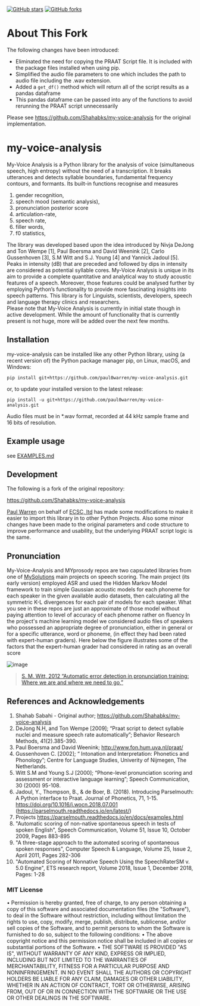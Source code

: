 [![GitHub stars](https://img.shields.io/github/stars/paul0warren/my-voice-analysis?style=flat-square)](https://github.com/paul0warren/my-voice-analysis/stargazers)
[![GitHub forks](https://img.shields.io/github/forks/paul0warren/my-voice-analysis?style=flat-square&color=blueviolet)](https://github.com/paul0warren/my-voice-analysis/network/members)

# About This Fork

The following changes have been introduced:
- Eliminated the need for copying the PRAAT Script file.  It is
included with the package files installed when using pip.
- Simplified the audio file parameters to one which includes the path to audio file including the .wav extension.
- Added a `get_df()` method which will return all of the script results as a pandas dataframe
- This pandas dataframe can be passed into any of the functions to avoid rerunning the PRAAT script unnecessarily

Please see https://github.com/Shahabks/my-voice-analysis for the original
implementation.

# my-voice-analysis

My-Voice Analysis is a Python library for the analysis of voice (simultaneous speech, high entropy) without the need of a transcription. It breaks utterances and detects syllable boundaries, fundamental frequency contours, and formants. Its built-in functions recognise and measures 

1.	gender recognition, 
2.	speech mood (semantic analysis), 
3.	pronunciation posterior score 
4.	articulation-rate, 
5.	speech rate,
6.	filler words, 
7.	f0 statistics, 

The library was developed based upon the idea introduced by Nivja DeJong and Ton Wempe [1], Paul Boersma and David Weenink [2], Carlo Gussenhoven [3], S.M Witt and S.J. Young [4] and Yannick Jadoul [5]. Peaks in intensity (dB) that are preceded and followed by dips in intensity are considered as potential syllable cores. 
My-Voice Analysis is unique in its aim to provide a complete quantitative and analytical way to study acoustic features of a speech. Moreover, those features could be analysed further by employing Python’s functionality to provide more fascinating insights into speech patterns. 
This library is for Linguists, scientists, developers, speech and language therapy clinics and researchers.   
Please note that My-Voice Analysis is currently in initial state though in active development. While the amount of functionality that is currently present is not huge, more will be added over the next few months.

## Installation

my-voice-analysis can be installed like any other Python library, using (a recent version of) the Python package manager pip, on Linux, macOS, and Windows:

```pip install git+https://github.com/paul0warren/my-voice-analysis.git```

or, to update your installed version to the latest release:

```pip install -u git+https://github.com/paul0warren/my-voice-analysis.git```

Audio files must be in *.wav format, recorded at 44 kHz sample frame and 16 bits of resolution.  

## Example usage

see [EXAMPLES.md](EXAMPLES.md)

## Development

The following is a fork of the original repository:

https://github.com/Shahabks/my-voice-analysis

[Paul Warren](https://github.com/paul0warren) on behalf of 
[ECSC, ltd](https://github.com/ecscstatsconsulting) has made 
some modifications to make it easier to import this library 
in to other Python Projects. Also some minor changes have 
been made to the original parameters and code structure to 
improve performance and usability, but the underlying PRAAT 
script logic is the same.

## Pronunciation
My-Voice-Analysis and MYprosody repos are two capsulated libraries from one of [MySolutions](https://github.com/Shahabks) main projects on speech scoring. The main project (its early version) employed ASR and used the Hidden Markov Model framework to train simple Gaussian acoustic models for each phoneme for each speaker in the given available audio datasets, then calculating all the symmetric K-L divergences for each pair of models for each speaker. What you see in these repos are just an approximate of those model without paying attention to level of accuracy of each phenome rather on fluency 
In the project's machine learning model we considered audio files of speakers who possessed an appropriate degree of pronunciation, either in general or for a specific utterance, word or phoneme, (in effect they had been rated with expert-human graders). Here below the figure illustrates some of the factors that the expert-human grader had considered in rating as an overall score

![image](https://user-images.githubusercontent.com/27753966/98312800-cf583a80-2015-11eb-9ecb-99658ecabdbb.png)

> [S. M. Witt, 2012 “Automatic error detection in pronunciation training: Where we are and where we need to go,” ](https://www.researchgate.net/publication/250306074_Automatic_Error_Detection_in_Pronunciation_Training_Where_we_are_and_where_we_need_to_go)

## References and Acknowledgements

1. Shahab Sabahi - Original author; https://github.com/Shahabks/my-voice-analysis
2. DeJong N.H, and Ton Wempe [2009]; “Praat script to detect syllable nuclei and measure speech rate automatically”; Behavior Research Methods, 41(2).385-390.
3.  Paul Boersma and David Weenink;  http://www.fon.hum.uva.nl/praat/
4. Gussenhoven C. [2002]; “ Intonation and Interpretation: Phonetics and Phonology”; Centre for Language Studies, Univerity of Nijmegen, The Netherlands.  
5. Witt S.M and Young S.J [2000]; “Phone-level pronunciation scoring and assessment or interactive language learning”; Speech Communication, 30 (2000) 95-108.
6. Jadoul, Y., Thompson, B., & de Boer, B. (2018). Introducing Parselmouth: A Python interface to Praat. Journal of Phonetics,
   71, 1-15. https://doi.org/10.1016/j.wocn.2018.07.001 (https://parselmouth.readthedocs.io/en/latest/)
7. Projects https://parselmouth.readthedocs.io/en/docs/examples.html
8. "Automatic scoring of non-native spontaneous speech in tests of spoken English", Speech Communication, Volume 51, Issue 10, October 2009, Pages 883-895
9. "A three-stage approach to the automated scoring of spontaneous spoken responses", Computer Speech & Language, Volume 25, Issue 2, April 2011, Pages 282-306
10. "Automated Scoring of Nonnative Speech Using the SpeechRaterSM v. 5.0 Engine", ETS research report, Volume 2018, Issue 1, December 2018, Pages: 1-28

 ### MIT License
                                                       
•	Permission is hereby granted, free of charge, to any person obtaining a copy of this software and associated documentation files (the "Software"), to deal in the Software without restriction, including without limitation the rights to use, copy, modify, merge, publish, distribute, sublicense, and/or sell copies of the Software, and to permit persons to whom the Software is furnished to do so, subject to the following conditions:
•	The above copyright notice and this permission notice shall be included in all copies or substantial portions of the Software.
•	THE SOFTWARE IS PROVIDED "AS IS", WITHOUT WARRANTY OF ANY KIND, EXPRESS OR IMPLIED, INCLUDING BUT NOT LIMITED TO THE WARRANTIES OF MERCHANTABILITY, FITNESS FOR A PARTICULAR PURPOSE AND NONINFRINGEMENT. IN NO EVENT SHALL THE AUTHORS OR COPYRIGHT HOLDERS BE LIABLE FOR ANY CLAIM, DAMAGES OR OTHER LIABILITY, WHETHER IN AN ACTION OF CONTRACT, TORT OR OTHERWISE, ARISING FROM, OUT OF OR IN CONNECTION WITH THE SOFTWARE OR THE USE OR OTHER DEALINGS IN THE SOFTWARE.


